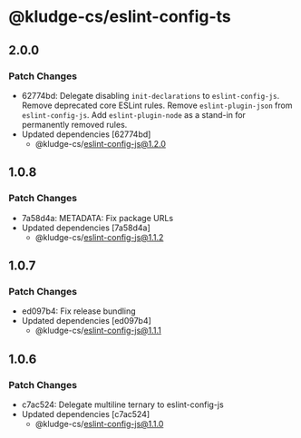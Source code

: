 # @kludge-cs/eslint-config-ts

## 2.0.0

### Patch Changes

- 62774bd: Delegate disabling `init-declarations` to `eslint-config-js`.
  Remove deprecated core ESLint rules.
  Remove `eslint-plugin-json` from `eslint-config-js`.
  Add `eslint-plugin-node` as a stand-in for permanently removed rules.
- Updated dependencies [62774bd]
  - @kludge-cs/eslint-config-js@1.2.0

## 1.0.8

### Patch Changes

- 7a58d4a: METADATA: Fix package URLs
- Updated dependencies [7a58d4a]
  - @kludge-cs/eslint-config-js@1.1.2

## 1.0.7

### Patch Changes

- ed097b4: Fix release bundling
- Updated dependencies [ed097b4]
  - @kludge-cs/eslint-config-js@1.1.1

## 1.0.6

### Patch Changes

- c7ac524: Delegate multiline ternary to eslint-config-js
- Updated dependencies [c7ac524]
  - @kludge-cs/eslint-config-js@1.1.0
